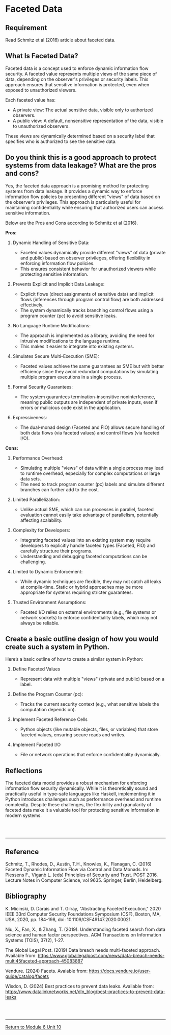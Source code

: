 # Faceted Data

## Requirement
Read Schmitz et al (2016) article about faceted data.

## What Is Faceted Data?
Faceted data is a concept used to enforce dynamic information flow security. A faceted value represents multiple views of the same piece of data, depending on the observer's privileges or security labels. This approach ensures that sensitive information is protected, even when exposed to unauthorized viewers.

Each faceted value has:
 - A private view: The actual sensitive data, visible only to authorized observers.
 - A public view: A default, nonsensitive representation of the data, visible to unauthorized observers.
   
These views are dynamically determined based on a security label that specifies who is authorized to see the sensitive data.

## Do you think this is a good approach to protect systems from data leakage? What are the pros and cons?
Yes, the faceted data approach is a promising method for protecting systems from data leakage. It provides a dynamic way to enforce information flow policies by presenting different "views" of data based on the observer’s privileges. This approach is particularly useful for maintaining confidentiality while ensuring that authorized users can access sensitive information.

Below are the Pros and Cons according to Schmitz et al (2016).

**Pros:**
1. Dynamic Handling of Sensitive Data:
    - Faceted values dynamically provide different "views" of data (private and public) based on observer privileges, offering flexibility in enforcing information flow policies.
    - This ensures consistent behavior for unauthorized viewers while protecting sensitive information.

2. Prevents Explicit and Implicit Data Leakage:
   - Explicit flows (direct assignments of sensitive data) and implicit flows (inferences through program control flow) are both addressed effectively.
   - The system dynamically tracks branching control flows using a program counter (pc) to avoid sensitive leaks.

3. No Language Runtime Modifications:
   - The approach is implemented as a library, avoiding the need for intrusive modifications to the language runtime.
   - This makes it easier to integrate into existing systems.

4. Simulates Secure Multi-Execution (SME):
   - Faceted values achieve the same guarantees as SME but with better efficiency since they avoid redundant computations by simulating multiple program executions in a single process.

5. Formal Security Guarantees:
   - The system guarantees termination-insensitive noninterference, meaning public outputs are independent of private inputs, even if errors or malicious code exist in the application.

6. Expressiveness:
   - The dual-monad design (Faceted and FIO) allows secure handling of both data flows (via faceted values) and control flows (via faceted I/O).

**Cons:**
1. Performance Overhead:
   - Simulating multiple "views" of data within a single process may lead to runtime overhead, especially for complex computations or large data sets.
   - The need to track program counter (pc) labels and simulate different branches can further add to the cost.

2. Limited Parallelization:
   - Unlike actual SME, which can run processes in parallel, faceted evaluation cannot easily take advantage of parallelism, potentially affecting scalability.

3. Complexity for Developers:
   - Integrating faceted values into an existing system may require developers to explicitly handle faceted types (Faceted, FIO) and carefully structure their programs.
   - Understanding and debugging faceted computations can be challenging.

4. Limited to Dynamic Enforcement:
   - While dynamic techniques are flexible, they may not catch all leaks at compile-time. Static or hybrid approaches may be more appropriate for systems requiring stricter guarantees.

5. Trusted Environment Assumptions:
   - Faceted I/O relies on external environments (e.g., file systems or network sockets) to enforce confidentiality labels, which may not always be reliable.


## Create a basic outline design of how you would create such a system in Python. 

Here’s a basic outline of how to create a similar system in Python:

1. Define Faceted Values
   - Represent data with multiple "views" (private and public) based on a label.

2. Define the Program Counter (pc):
   - Tracks the current security context (e.g., what sensitive labels the computation depends on).

3. Implement Faceted Reference Cells
   - Python objects (like mutable objects, files, or variables) that store faceted values, ensuring secure reads and writes.

4. Implement Faceted I/O
   - File or network operations that enforce confidentiality dynamically.

## Reflections
The faceted data model provides a robust mechanism for enforcing information flow security dynamically. While it is theoretically sound and practically useful in type-safe languages like Haskell, implementing it in Python introduces challenges such as performance overhead and runtime complexity. Despite these challenges, the flexibility and granularity of faceted data make it a valuable tool for protecting sensitive information in modern systems.

<br><br>

---

## Reference
Schmitz, T., Rhodes, D., Austin, T.H., Knowles, K., Flanagan, C. (2016) Faceted Dynamic Information Flow via Control and Data Monads. In: Piessens F., Viganò L. (eds) Principles of Security and Trust. POST 2016. Lecture Notes in Computer Science, vol 9635. Springer, Berlin, Heidelberg.


## Bibliography
K. Micinski, D. Darais and T. Gilray, "Abstracting Faceted Execution," 2020 IEEE 33rd Computer Security Foundations Symposium (CSF), Boston, MA, USA, 2020, pp. 184-198, doi: 10.1109/CSF49147.2020.00021.

Niu, X., Fan, X., & Zhang, T. (2019). Understanding faceted search from data science and human factor perspectives. ACM Transactions on Information Systems (TOIS), 37(2), 1-27. 

The Global Legal Post. (2019) Data breach needs multi-faceted approach. Available from: https://www.globallegalpost.com/news/data-breach-needs-multi45faceted-approach-45083887

Vendure. (2024) Facets. Avaiable from: https://docs.vendure.io/user-guide/catalog/facets

Wisdon, D. (2024) Best practices to prevent data leaks. Available from: https://www.datalinknetworks.net/dln_blog/best-practices-to-prevent-data-leaks 

<br><br>

---

[Return to Module 6 Unit 10](SSD_Unit10.md)
